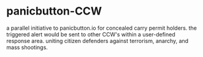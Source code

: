 # panicbutton-CCW
a parallel initiative to panicbutton.io for concealed carry permit holders. the triggered alert would be sent to other CCW's within a user-defined response area. uniting citizen defenders against terrorism, anarchy, and mass shootings.

